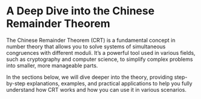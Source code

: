 # A Deep Dive into the Chinese Remainder Theorem

The Chinese Remainder Theorem (CRT) is a fundamental concept in number
theory that allows you to solve systems of simultaneous congruences
with different moduli. It’s a powerful tool used in various fields,
such as cryptography and computer science, to simplify complex
problems into smaller, more manageable parts.

In the sections below, we will dive deeper into the theory, providing step-by-step
explanations, examples, and practical applications to help you fully
understand how CRT works and how you can use it in various scenarios.

